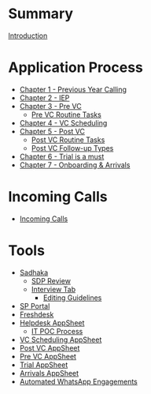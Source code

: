# Summary

[Introduction](./introduction.md)

# Application Process
- [Chapter 1 - Previous Year Calling]()
- [Chapter 2 - IEP]()
- [Chapter 3 - Pre VC](./1_application_process/pre_vc.md)
    - [Pre VC Routine Tasks](./1_application_process/pre_vc/pre_vc.md)
- [Chapter 4 - VC Scheduling](./1_application_process/vc_scheduling.md)
- [Chapter 5 - Post VC](./1_application_process/post_vc.md)
    - [Post VC Routine Tasks](./1_application_process/post_vc/routine_tasks.md)
    - [Post VC Follow-up Types](./1_application_process/post_vc/followup_types.md)
- [Chapter 6 - Trial is a must]()
- [Chapter 7 - Onboarding & Arrivals]()

# Incoming Calls
- [Incoming Calls](./2_incoming_calls/incoming_calls.md)

# Tools
- [Sadhaka](./3_tools/sadhaka.md)
    - [SDP Review](./3_tools/sadhaka/sdp_review.md)
    - [Interview Tab](./3_tools/sadhaka/interview_tab.md)
        - [Editing Guidelines](./3_tools/sadhaka/interview_tab/editing_guidelines.md)
- [SP Portal]()
- [Freshdesk]()
- [Helpdesk AppSheet](./3_tools/helpdesk_appsheet.md)
    - [IT POC Process](./3_tools/helpdesk_appsheet/it_poc_process.md)
- [VC Scheduling AppSheet]()
- [Post VC AppSheet](./3_tools/post_vc_appsheet.md)
- [Pre VC AppSheet](./3_tools/pre_vc_appsheet.md)
- [Trial AppSheet]()
- [Arrivals AppSheet]()
- [Automated WhatsApp Engagements]()

